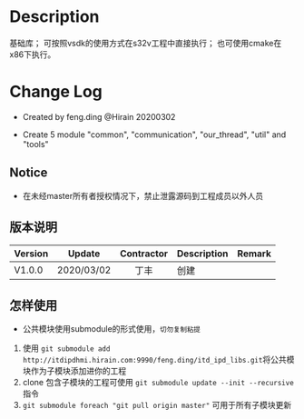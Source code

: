 # Description
基础库；
可按照vsdk的使用方式在s32v工程中直接执行；
也可使用cmake在x86下执行。

# Change Log

* Created by feng.ding @Hirain 20200302
- Create 5 module "common", "communication", "our_thread", "util" and "tools"

## Notice

* 在未经master所有者授权情况下，禁止泄露源码到工程成员以外人员

## 版本说明

| Version | Update | Contractor | Description | Remark |
| ------ | ------- | :----: | --------| --------- |
| V1.0.0 | 2020/03/02 |  丁丰  | 创建 | |

## 怎样使用

* 公共模块使用submodule的形式使用，`切勿复制粘提`

1. 使用 `git submodule add http://itdipdhmi.hirain.com:9990/feng.ding/itd_ipd_libs.git`将公共模块作为子模块添加进你的工程
2. clone 包含子模块的工程可使用 `git submodule update --init --recursive` 指令
3. `git submodule foreach "git pull origin master"` 可用于所有子模块更新

